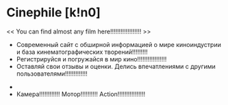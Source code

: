 # Сinephile [k!n0]
<< You can find almost any film here!!!!!!!!!!!!!!!!!! >>

- Современный сайт с обширной информацией о мире киноиндустрии и база кинематографических творений!!!!!!!!!
- Регистрируйся и погружайся в мир кино!!!!!!!!!!!!!!!!!
- Оставляй свои отзывы и оценки. Делись впечатлениями с другими пользователями!!!!!!!!!!!!!
*
* Камера!!!!!!!!!!!! Мотор!!!!!!!!!! Action!!!!!!!!!!!!!!!!
